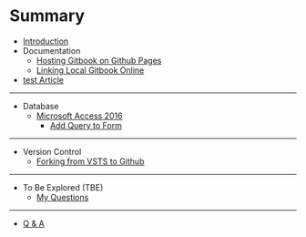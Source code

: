 # Summary

* [Introduction](README.md)
* Documentation
  * [Hosting Gitbook on Github Pages](documentation/gitbookToGithub.md)
  * [Linking Local Gitbook Online](documentation/githubToGitbook.md)
* [test Article ](test-article.md)

---

* Database
  * [Microsoft Access 2016](database/microsoftAccess/README.md)
    * [Add Query to Form](database/microsoftAccess/tableToQuery.md)

---

* Version Control
  * [Forking from VSTS to Github](versionControl/VSTStoGithub.md)

---

* To Be Explored \(TBE\)
  * [My Questions](feedback_please.md)

---

* [Q & A](Q&A.md)

